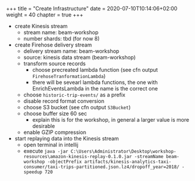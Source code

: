 +++
title = "Create Infrastructure"
date = 2020-07-10T10:14:06+02:00
weight = 40
chapter = true
+++

- create Kinesis stream
  - stream name:  beam-workshop
  - number shards: tbd (for now 8)
- create Firehose delivery stream
  - delivery stream name: beam-workshop
  - source: kinesis data stream (beam-workshop)
  - transform source records
    - choose precreated lambda function (see cfn output `FirehoseTranformationLambda`)
    - there will be sevearl lambda functions, the one with EnrichEventsLambda in the name is the correct one
  - choose `historic-trip-events/` as a prefix
  - disable record format conversion
  - choose S3 bucket (see cfn output `S3Bucket`)
  - choose buffer size 60 sec
    - explain this is for the workshop, in general a larger value is more desirable
  - enable GZIP compression
- start replaying data into the Kinesis stream
  - open terminal in intellij
  - execute `java -jar C:\Users\Administrator\Desktop\workshop-resources\amazon-kinesis-replay-0.1.0.jar -streamName beam-workshop -objectPrefix artifacts/kinesis-analytics-taxi-consumer/taxi-trips-partitioned.json.lz4/dropoff_year=2018/ -speedup 720`
